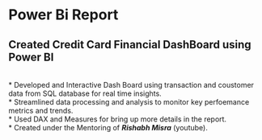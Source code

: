 # Power Bi Report
## Created Credit Card Financial DashBoard using Power BI 
<br/> * Developed and Interactive Dash Board using transaction and coustomer data from SQL database for real time insights.
<br/> * Streamlined data processing and analysis to monitor key perfoemance metrics and trends.
<br/> * Used DAX and Measures for bring up more details in the report.
<br/> * Created under the Mentoring of __*Rishabh Misra*__ (youtube).
